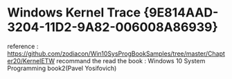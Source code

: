 # Windows Kernel Trace {9E814AAD-3204-11D2-9A82-006008A86939}

reference : https://github.com/zodiacon/Win10SysProgBookSamples/tree/master/Chapter20/KernelETW
recommand the read the book : Windows 10 System Programming book2(Pavel Yosifovich)

